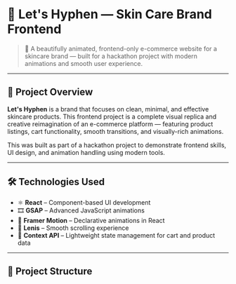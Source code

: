 # 🧴 Let's Hyphen — Skin Care Brand Frontend

> 🌟 A beautifully animated, frontend-only e-commerce website for a skincare brand — built for a hackathon project with modern animations and smooth user experience.

---

## 🚀 Project Overview

**Let's Hyphen** is a brand that focuses on clean, minimal, and effective skincare products. This frontend project is a complete visual replica and creative reimagination of an e-commerce platform — featuring product listings, cart functionality, smooth transitions, and visually-rich animations.

This was built as part of a hackathon project to demonstrate frontend skills, UI design, and animation handling using modern tools.

---

## 🛠️ Technologies Used

-   ⚛️ **React** – Component-based UI development
-   🎞️ **GSAP** – Advanced JavaScript animations
-   🧩 **Framer Motion** – Declarative animations in React
-   🧭 **Lenis** – Smooth scrolling experience
-   🎯 **Context API** – Lightweight state management for cart and product data

---

## 📁 Project Structure
